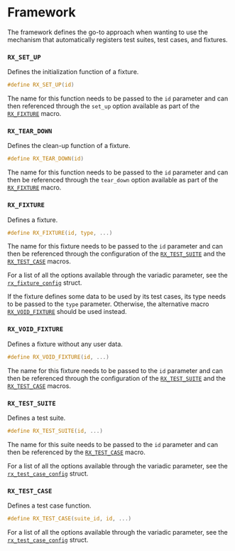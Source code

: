 Framework
=========

The framework defines the go-to approach when wanting to use the mechanism
that automatically registers test suites, test cases, and fixtures.


### `RX_SET_UP`

Defines the initialization function of a fixture.

```c
#define RX_SET_UP(id)
```

The name for this function needs to be passed to the `id` parameter and can then
referenced through the `set_up` option available as part of
the [`RX_FIXTURE`][macro-rx_fixture] macro.


### `RX_TEAR_DOWN`

Defines the clean-up function of a fixture.

```c
#define RX_TEAR_DOWN(id)
```

The name for this function needs to be passed to the `id` parameter and can then
be referenced through the `tear_down` option available as part of
the [`RX_FIXTURE`][macro-rx_fixture] macro.


### `RX_FIXTURE`

Defines a fixture.

```c
#define RX_FIXTURE(id, type, ...)
```

The name for this fixture needs to be passed to the `id` parameter and can then
be referenced through the configuration of
the [`RX_TEST_SUITE`][macro-rx_test_suite] and
the [`RX_TEST_CASE`][macro-rx_test_case] macros.

For a list of all the options available through the variadic parameter, see
the [`rx_fixture_config`][struct-rx_fixture_config] struct.

If the fixture defines some data to be used by its test cases, its type needs
to be passed to the `type` parameter. Otherwise, the alternative
macro [`RX_VOID_FIXTURE`][macro-rx_void_fixture] should be used instead.


### `RX_VOID_FIXTURE`

Defines a fixture without any user data.

```c
#define RX_VOID_FIXTURE(id, ...)
```

The name for this fixture needs to be passed to the `id` parameter and can then
be referenced through the configuration of
the [`RX_TEST_SUITE`][macro-rx_test_suite] and
the [`RX_TEST_CASE`][macro-rx_test_case] macros.


### `RX_TEST_SUITE`

Defines a test suite.

```c
#define RX_TEST_SUITE(id, ...)
```

The name for this suite needs to be passed to the `id` parameter and can then be
referenced by the [`RX_TEST_CASE`][macro-rx_test_case] macro.

For a list of all the options available through the variadic parameter, see
the [`rx_test_case_config`][struct-rx_test_case_config] struct.


### `RX_TEST_CASE`

Defines a test case function.

```c
#define RX_TEST_CASE(suite_id, id, ...)
```

For a list of all the options available through the variadic parameter, see
the [`rx_test_case_config`][struct-rx_test_case_config] struct.


[macro-rx_fixture]: #rx_fixture
[macro-rx_test_case]: #rx_test_case
[macro-rx_test_suite]: #rx_test_suite
[macro-rx_void_fixture]: #rx_void_fixture
[struct-rx_fixture_config]: ./building-blocks.md#rx_fixture_config
[struct-rx_test_case_config]: ./building-blocks.md#rx_test_case_config
